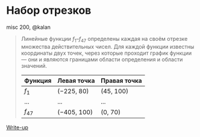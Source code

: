 # Набор отрезков

misc 200, @kalan

> Линейные функции _f_<sub>1</sub>–_f_<sub>47</sub> определены каждая на своём отрезке множества действительных чисел. Для каждой функции известны координаты двух точек, через которые проходит график функции — они и являются границами области определения и области значений.
>
> | Функция | Левая точка | Правая точка |
> |---------|-------------|--------------|
> | _f_<sub>1</sub> | (−225, 80) | (45, 100) |
> | ... | ... | ... |
> | _f_<sub>47</sub> | (−405, 100) | (0, 70) |

[Write-up](WRITEUP.md)
